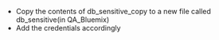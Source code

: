 - Copy the contents of db_sensitive_copy to a new file called db_sensitive(in QA_Bluemix)
- Add the credentials accordingly